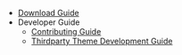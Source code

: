 - [Download Guide](/en/download.md)
- Developer Guide
  - [Contributing Guide](/en/developer-guide/CONTRIBUTING.md)
  - [Thirdparty Theme Development Guide](/en/developer-guide/thirdparty_theme.md)
